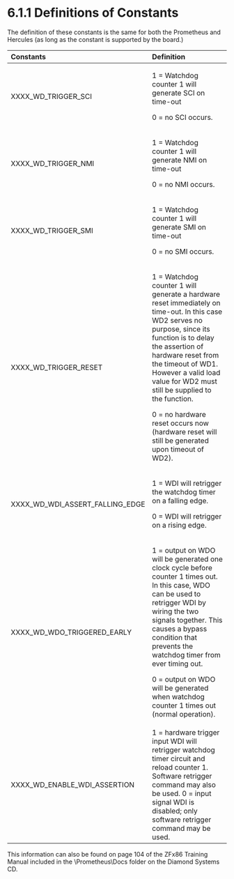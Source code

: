 # 6.1.1 Definitions of Constants

The definition of these constants is the same for both the Prometheus and Hercules \(as long as the constant is supported by the board.\)

<table>
  <thead>
    <tr>
      <th style="text-align:left">Constants</th>
      <th style="text-align:left">Definition</th>
    </tr>
  </thead>
  <tbody>
    <tr>
      <td style="text-align:left">XXXX_WD_TRIGGER_SCI</td>
      <td style="text-align:left">
        <p>1 = Watchdog counter 1 will generate SCI on time-out</p>
        <p>0 = no SCI occurs.</p>
      </td>
    </tr>
    <tr>
      <td style="text-align:left">XXXX_WD_TRIGGER_NMI</td>
      <td style="text-align:left">
        <p>1 = Watchdog counter 1 will generate NMI on time-out</p>
        <p>0 = no NMI occurs.</p>
      </td>
    </tr>
    <tr>
      <td style="text-align:left">XXXX_WD_TRIGGER_SMI</td>
      <td style="text-align:left">
        <p>1 = Watchdog counter 1 will generate SMI on time-out</p>
        <p>0 = no SMI occurs.</p>
      </td>
    </tr>
    <tr>
      <td style="text-align:left">XXXX_WD_TRIGGER_RESET</td>
      <td style="text-align:left">
        <p>1 = Watchdog counter 1 will generate a hardware reset immediately on time-out.
          In this case WD2 serves no purpose, since its function is to delay the
          assertion of hardware reset from the timeout of WD1. However a valid load
          value for WD2 must still be supplied to the function.</p>
        <p>0 = no hardware reset occurs now (hardware reset will still be generated
          upon timeout of WD2).</p>
      </td>
    </tr>
    <tr>
      <td style="text-align:left">XXXX_WD_WDI_ASSERT_FALLING_EDGE</td>
      <td style="text-align:left">
        <p>1 = WDI will retrigger the watchdog timer on a falling edge.</p>
        <p>0 = WDI will retrigger on a rising edge.</p>
      </td>
    </tr>
    <tr>
      <td style="text-align:left">XXXX_WD_WDO_TRIGGERED_EARLY</td>
      <td style="text-align:left">
        <p>1 = output on WDO will be generated one clock cycle before counter 1 times
          out. In this case, WDO can be used to retrigger WDI by wiring the two signals
          together. This causes a bypass condition that prevents the watchdog timer
          from ever timing out.</p>
        <p>0 = output on WDO will be generated when watchdog counter 1 times out
          (normal operation).</p>
      </td>
    </tr>
    <tr>
      <td style="text-align:left">XXXX_WD_ENABLE_WDI_ASSERTION</td>
      <td style="text-align:left">1 = hardware trigger input WDI will retrigger watchdog timer circuit and
        reload counter 1. Software retrigger command may also be used. 0 = input
        signal WDI is disabled; only software retrigger command may be used.</td>
    </tr>
  </tbody>
</table>This information can also be found on page 104 of the ZFx86 Training Manual included in the \Prometheus\Docs folder on the Diamond Systems CD.


